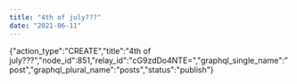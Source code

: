 ```yaml
---
title: "4th of july???"
date: "2021-06-11"
---
```


{"action\_type":"CREATE","title":"4th of july???","node\_id":851,"relay\_id":"cG9zdDo4NTE=","graphql\_single\_name":"post","graphql\_plural\_name":"posts","status":"publish"}

